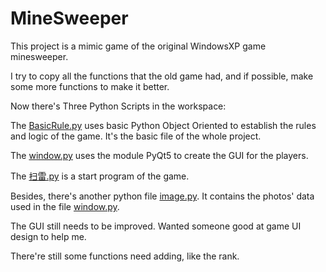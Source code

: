 # MineSweeper

This project is a mimic game of the original WindowsXP game minesweeper.

I try to copy all the functions that the old game had, and if possible, make some more functions to make it better.

Now there's Three Python Scripts in the workspace:

The [BasicRule.py][1] uses basic Python Object Oriented to establish the rules and logic of the game. It's the basic file of the whole project.

The [window.py][2] uses the module PyQt5 to create the GUI for the players.

The [扫雷.py][3] is a start program of the game.

Besides, there's another python file [image.py][4]. It contains the photos' data used in the file [window.py][2].

The GUI still needs to be improved. Wanted someone good at game UI design to help me.

There're still some functions need adding, like the rank.

[1]:./BasicRule.py
[2]:./window.py
[3]:./扫雷.py
[4]:./images.py